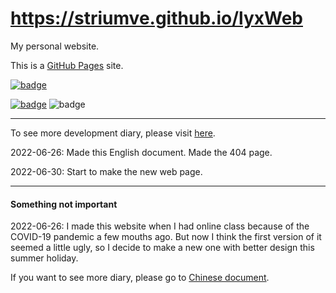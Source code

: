 # https://striumve.github.io/lyxWeb

My personal website. 

This is a [GitHub Pages](https://docs.github.com/cn/pages) site. 

[![badge](https://img.shields.io/static/v1?label=EN&message=CH&color=yellow)](https://github.com/striumve/lyxWeb/blob/gh-pages/README.md)

[![badge](https://img.shields.io/static/v1?label=MadeBy&message=striumve&color=informational)](https://github.com/striumve)
![badge](https://img.shields.io/static/v1?label=CodeMark&message=Perfect&color=success)

****
To see more development diary, please visit [here](https://striumve.github.io/lyxWeb/diary.html). 

2022-06-26: Made this English document. Made the 404 page. 

2022-06-30: Start to make the new web page. 

****
#### Something not important 

2022-06-26: I made this website when I had online class because of the COVID-19 pandemic a few mouths ago. 
But now I think the first version of it seemed a little ugly, so I decide to make a new one with better design this summer holiday. 

If you want to see more diary, please go to [Chinese document](https://github.com/striumve/lyxWeb/blob/gh-pages/README.md).  
